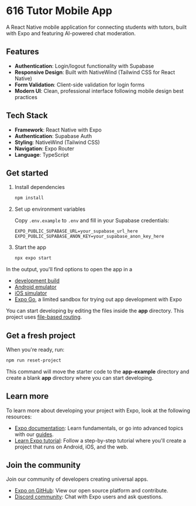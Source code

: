 # 616 Tutor Mobile App

A React Native mobile application for connecting students with tutors, built with Expo and featuring AI-powered chat moderation.

## Features

- **Authentication**: Login/logout functionality with Supabase
- **Responsive Design**: Built with NativeWind (Tailwind CSS for React Native)
- **Form Validation**: Client-side validation for login forms
- **Modern UI**: Clean, professional interface following mobile design best practices

## Tech Stack

- **Framework**: React Native with Expo
- **Authentication**: Supabase Auth
- **Styling**: NativeWind (Tailwind CSS)
- **Navigation**: Expo Router
- **Language**: TypeScript

## Get started

1. Install dependencies

   ```bash
   npm install
   ```

2. Set up environment variables

   Copy `.env.example` to `.env` and fill in your Supabase credentials:
   ```
   EXPO_PUBLIC_SUPABASE_URL=your_supabase_url_here
   EXPO_PUBLIC_SUPABASE_ANON_KEY=your_supabase_anon_key_here
   ```

3. Start the app

   ```bash
   npx expo start
   ```

In the output, you'll find options to open the app in a

- [development build](https://docs.expo.dev/develop/development-builds/introduction/)
- [Android emulator](https://docs.expo.dev/workflow/android-studio-emulator/)
- [iOS simulator](https://docs.expo.dev/workflow/ios-simulator/)
- [Expo Go](https://expo.dev/go), a limited sandbox for trying out app development with Expo

You can start developing by editing the files inside the **app** directory. This project uses [file-based routing](https://docs.expo.dev/router/introduction).

## Get a fresh project

When you're ready, run:

```bash
npm run reset-project
```

This command will move the starter code to the **app-example** directory and create a blank **app** directory where you can start developing.

## Learn more

To learn more about developing your project with Expo, look at the following resources:

- [Expo documentation](https://docs.expo.dev/): Learn fundamentals, or go into advanced topics with our [guides](https://docs.expo.dev/guides).
- [Learn Expo tutorial](https://docs.expo.dev/tutorial/introduction/): Follow a step-by-step tutorial where you'll create a project that runs on Android, iOS, and the web.

## Join the community

Join our community of developers creating universal apps.

- [Expo on GitHub](https://github.com/expo/expo): View our open source platform and contribute.
- [Discord community](https://chat.expo.dev): Chat with Expo users and ask questions.
